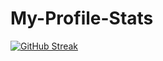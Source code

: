 # My-Profile-Stats

[![GitHub Streak](https://streak-stats.demolab.com/?user=anjali0324&theme=dark)](https://git.io/streak-stats)
